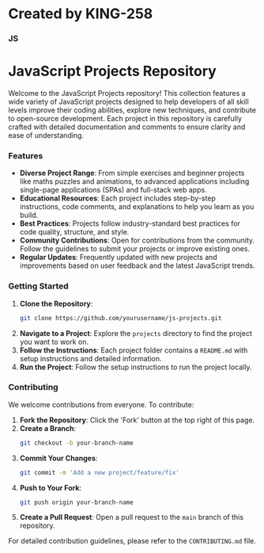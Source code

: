 # Created by KING-258
### JS
# JavaScript Projects Repository

Welcome to the JavaScript Projects repository! This collection features a wide variety of JavaScript projects designed to help developers of all skill levels improve their coding abilities, explore new techniques, and contribute to open-source development. Each project in this repository is carefully crafted with detailed documentation and comments to ensure clarity and ease of understanding.

### Features

- **Diverse Project Range**: From simple exercises and beginner projects like maths puzzles and animations, to advanced applications including single-page applications (SPAs) and full-stack web apps.
- **Educational Resources**: Each project includes step-by-step instructions, code comments, and explanations to help you learn as you build.
- **Best Practices**: Projects follow industry-standard best practices for code quality, structure, and style.
- **Community Contributions**: Open for contributions from the community. Follow the guidelines to submit your projects or improve existing ones.
- **Regular Updates**: Frequently updated with new projects and improvements based on user feedback and the latest JavaScript trends.

### Getting Started

1. **Clone the Repository**: 
    ```bash
    git clone https://github.com/yourusername/js-projects.git
    ```
2. **Navigate to a Project**: Explore the `projects` directory to find the project you want to work on.
3. **Follow the Instructions**: Each project folder contains a `README.md` with setup instructions and detailed information.
4. **Run the Project**: Follow the setup instructions to run the project locally.

### Contributing

We welcome contributions from everyone. To contribute:

1. **Fork the Repository**: Click the 'Fork' button at the top right of this page.
2. **Create a Branch**:
    ```bash
    git checkout -b your-branch-name
    ```
3. **Commit Your Changes**:
    ```bash
    git commit -m 'Add a new project/feature/fix'
    ```
4. **Push to Your Fork**:
    ```bash
    git push origin your-branch-name
    ```
5. **Create a Pull Request**: Open a pull request to the `main` branch of this repository.

For detailed contribution guidelines, please refer to the `CONTRIBUTING.md` file.
